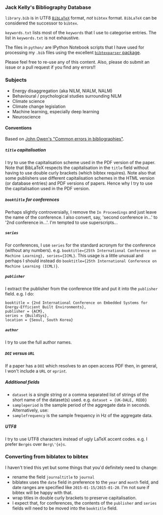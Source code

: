 ### Jack Kelly's Bibliography Database

`library.bib` is in UTF8
[`BibLaTeX`](https://www.ctan.org/pkg/biblatex?lang=en) format, _not_
`bibtex` format.  `BibLaTeX` can be considered the successor to `bibtex`.

`keywords.txt` lists most of the `keywords` that I use to categorise
entries.  The list in `keywords.txt` is not exhaustive.

The files in `python/` are IPython Notebook scripts that I have used for
processing my `.bib` files using the excellent [`bibtexparser` package](http://bibtexparser.readthedocs.org).

Please feel free to re-use any of this content.  Also, please do
submit an issue or a pull request if you find any errors!!

### Subjects

* Energy disaggregation (aka NILM, NIALM, NALM)
* Behavioural / psychological studies surrounding NILM
* Climate science
* Climate change legislation
* Machine learning, especially deep learning
* Neuroscience

#### Conventions

Based on [John Owen's "Common errors in bibliographies"](http://web.ece.ucdavis.edu/~jowens/biberrors.html).

##### `title` capitalisation

I try to use the capitalisation scheme used in the PDF version of the
paper.  Note that BibLaTeX respects the capitalisation in the `title`
field without having to use double curly brackets (which bibtex
requires).  Note also that some publishers use different
capitalisation schemes in the HTML version (or database entries) and
PDF versions of papers.  Hence why I try to use the capitalisation
used in the PDF version.


##### `booktitle` for conferences

Perhaps slightly controversially, I remove the `In Proceedings` and
just leave the name of the conference.  I also convert, say, 'second
conference in...' to '2nd conference in...'.  I'm tempted to use
superscripts...


##### `series`

For conferences, I use `series` for the standard acronym for the
conference (without any numbers).  e.g. `booktitle={25th International
Conference on Machine Learning}, series={ICML}`.  This usage is a
little unusual and perhaps I should instead do `booktitle={25th International
Conference on Machine Learning (ICML)}`.


##### `publisher`

I extract the publisher from the conference title and put it into the
`publisher` field.  e.g. I do:

```
booktitle = {2nd International Conference on Embedded Systems for
Energy-Efficient Built Environments},
publisher = {ACM},
series = {BuildSys},
location = {Seoul, South Korea}
```

##### `author`

I try to use the full author names.


##### `DOI` versus `URL`

If a paper has a `DOI` which resolves to an open access PDF then, in
general, I won't include a `URL` or `eprint`.


##### Additional fields

* `dataset` is a single string or a comma separated list of strings of
  the short name of the dataset(s) used.  e.g. `dataset = {UK-DALE,
  REDD}`
* `sampleperiod` is the sample period of the aggregate data in
seconds. Alternatively, use:
*  `samplefrequency` is the sample frequency in Hz of the aggregate data.


##### UTF8

I try to use UTF8 characters instead of ugly LaTeX accent codes.
e.g. I prefer `Bergés` over `Berg\'{e}s`.


### Converting from biblatex to bibtex

I haven't tried this yet but some things that you'd definitely need to
change:

* rename the field `journaltitle` to `journal`
* biblatex uses the `date` field in preference to the `year` and
  `month` field, and date ranges are specified like
  `2015-01-15/2015-01-20`.  I'm not sure if bibtex will be happy with
  that.
* wrap titles in double curly brackets to preserve capitalisation.
* I expect that, for conferences, the contents of the `publisher` and
  `series` fields will need to be moved into the `booktitle` field.
